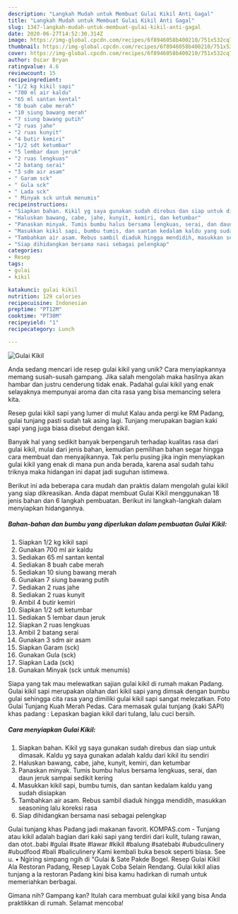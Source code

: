 ```yaml
---
description: "Langkah Mudah untuk Membuat Gulai Kikil Anti Gagal"
title: "Langkah Mudah untuk Membuat Gulai Kikil Anti Gagal"
slug: 1347-langkah-mudah-untuk-membuat-gulai-kikil-anti-gagal
date: 2020-06-27T14:52:30.314Z
image: https://img-global.cpcdn.com/recipes/6f8946058b400210/751x532cq70/gulai-kikil-foto-resep-utama.jpg
thumbnail: https://img-global.cpcdn.com/recipes/6f8946058b400210/751x532cq70/gulai-kikil-foto-resep-utama.jpg
cover: https://img-global.cpcdn.com/recipes/6f8946058b400210/751x532cq70/gulai-kikil-foto-resep-utama.jpg
author: Oscar Bryan
ratingvalue: 4.6
reviewcount: 15
recipeingredient:
- "1/2 kg kikil sapi"
- "700 ml air kaldu"
- "65 ml santan kental"
- "8 buah cabe merah"
- "10 siung bawang merah"
- "7 siung bawang putih"
- "2 ruas jahe"
- "2 ruas kunyit"
- "4 butir kemiri"
- "1/2 sdt ketumbar"
- "5 lembar daun jeruk"
- "2 ruas lengkuas"
- "2 batang serai"
- "3 sdm air asam"
- " Garam sck"
- " Gula sck"
- " Lada sck"
- " Minyak sck untuk menumis"
recipeinstructions:
- "Siapkan bahan. Kikil yg saya gunakan sudah direbus dan siap untuk dimasak. Kaldu yg saya gunakan adalah kaldu dari kikil itu sendiri"
- "Haluskan bawang, cabe, jahe, kunyit, kemiri, dan ketumbar"
- "Panaskan minyak. Tumis bumbu halus bersama lengkuas, serai, dan daun jeruk sampai sedikit kering"
- "Masukkan kikil sapi, bumbu tumis, dan santan kedalam kaldu yang sudah disiapkan"
- "Tambahkan air asam. Rebus sambil diaduk hingga mendidih, masukkan seasoning lalu koreksi rasa"
- "Siap dihidangkan bersama nasi sebagai pelengkap"
categories:
- Resep
tags:
- gulai
- kikil

katakunci: gulai kikil 
nutrition: 129 calories
recipecuisine: Indonesian
preptime: "PT12M"
cooktime: "PT30M"
recipeyield: "1"
recipecategory: Lunch

---
```



![Gulai Kikil](https://img-global.cpcdn.com/recipes/6f8946058b400210/751x532cq70/gulai-kikil-foto-resep-utama.jpg)

Anda sedang mencari ide resep gulai kikil yang unik? Cara menyiapkannya memang susah-susah gampang. Jika salah mengolah maka hasilnya akan hambar dan justru cenderung tidak enak. Padahal gulai kikil yang enak selayaknya mempunyai aroma dan cita rasa yang bisa memancing selera kita.

Resep gulai kikil sapi yang lumer di mulut Kalau anda pergi ke RM Padang, gulai tunjang pasti sudah tak asing lagi. Tunjang merupakan bagian kaki sapi yang juga biasa disebut dengan kikil.

Banyak hal yang sedikit banyak berpengaruh terhadap kualitas rasa dari gulai kikil, mulai dari jenis bahan, kemudian pemilihan bahan segar hingga cara membuat dan menyajikannya. Tak perlu pusing jika ingin menyiapkan gulai kikil yang enak di mana pun anda berada, karena asal sudah tahu triknya maka hidangan ini dapat jadi suguhan istimewa.


Berikut ini ada beberapa cara mudah dan praktis dalam mengolah gulai kikil yang siap dikreasikan. Anda dapat membuat Gulai Kikil menggunakan 18 jenis bahan dan 6 langkah pembuatan. Berikut ini langkah-langkah dalam menyiapkan hidangannya.

<!--inarticleads1-->

##### Bahan-bahan dan bumbu yang diperlukan dalam pembuatan Gulai Kikil:

1. Siapkan 1/2 kg kikil sapi
1. Gunakan 700 ml air kaldu
1. Sediakan 65 ml santan kental
1. Sediakan 8 buah cabe merah
1. Sediakan 10 siung bawang merah
1. Gunakan 7 siung bawang putih
1. Sediakan 2 ruas jahe
1. Sediakan 2 ruas kunyit
1. Ambil 4 butir kemiri
1. Siapkan 1/2 sdt ketumbar
1. Sediakan 5 lembar daun jeruk
1. Siapkan 2 ruas lengkuas
1. Ambil 2 batang serai
1. Gunakan 3 sdm air asam
1. Siapkan  Garam (sck)
1. Gunakan  Gula (sck)
1. Siapkan  Lada (sck)
1. Gunakan  Minyak (sck untuk menumis)


Siapa yang tak mau melewatkan sajian gulai kikil di rumah makan Padang. Gulai kikil sapi merupakan olahan dari kikil sapi yang dimsak dengan bumbu gulai sehingga cita rasa yang dimiliki gulai kikil sapi sangat melezatkan. Foto Gulai Tunjang Kuah Merah Pedas. Cara memasak gulai tunjang (kaki SAPI) khas padang : Lepaskan bagian kikil dari tulang, lalu cuci bersih. 

<!--inarticleads2-->

##### Cara menyiapkan Gulai Kikil:

1. Siapkan bahan. Kikil yg saya gunakan sudah direbus dan siap untuk dimasak. Kaldu yg saya gunakan adalah kaldu dari kikil itu sendiri
1. Haluskan bawang, cabe, jahe, kunyit, kemiri, dan ketumbar
1. Panaskan minyak. Tumis bumbu halus bersama lengkuas, serai, dan daun jeruk sampai sedikit kering
1. Masukkan kikil sapi, bumbu tumis, dan santan kedalam kaldu yang sudah disiapkan
1. Tambahkan air asam. Rebus sambil diaduk hingga mendidih, masukkan seasoning lalu koreksi rasa
1. Siap dihidangkan bersama nasi sebagai pelengkap


Gulai tunjang khas Padang jadi makanan favorit. KOMPAS.com - Tunjang atau kikil adalah bagian dari kaki sapi yang terdiri dari kulit, tulang rawan, dan otot..babi #gulai #sate #lawar #kikil #balung #satebabi #ubudculinery #ubudfood #bali #baliculinery Kami kembali buka besok seperti biasa. See u. • Ngiring simpang ngih di &#34;Gulai &amp; Sate Pakde Bogel. Resep Gulai Kikil Ala Restoran Padang, Resep Layak Coba Selain Rendang. Gulai kikil alias tunjang a la restoran Padang kini bisa kamu hadirkan di rumah untuk memeriahkan berbagai. 

Gimana nih? Gampang kan? Itulah cara membuat gulai kikil yang bisa Anda praktikkan di rumah. Selamat mencoba!
